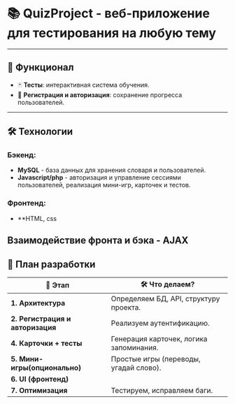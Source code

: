 # 📚 QuizProject - веб-приложение для тестирования на любую тему

---

## 🎯 Функционал
- 🃏 **Тесты**: интерактивная система обучения.
- 🔐 **Регистрация и авторизация**: сохранение прогресса пользователей.
---

## 🛠️ Технологии
### **Бэкенд:**
- **MySQL** - база данных для хранения словаря и пользователей.
- **Javascript/php** - авторизация и управление сессиями пользователей, реализация мини-игр, карточек и тестов.
### **Фронтенд:**
- **HTML, css


Взаимодействие фронта и бэка - AJAX
---

## 📅 План разработки

| 📅 Этап | 🛠️ Что делаем? |
|------|----------------------|
| **1. Архитектура** | Определяем БД, API, структуру проекта. |
| **2. Регистрация и авторизация** | Реализуем аутентификацию. |
| **4. Карточки + тесты** | Генерация карточек, логика запоминания. |
| **5. Мини-игры(опционально)** | Простые игры (переводы, угадай слово). | 
| **6. UI (фронтенд)**|  |
| **7. Оптимизация** | Тестируем, исправляем баги. |
